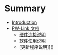 # Summary

* [Introduction](README.md)
* [PW-Link 文档](module-description.md)
  * [硬件连接说明](hardware.md)
  * [软件使用说明](soft.md)
  * [更新程序说明]]()

